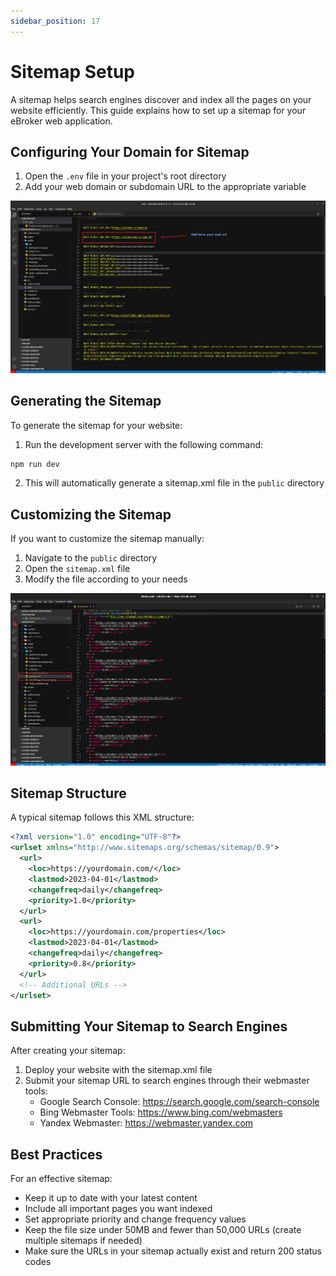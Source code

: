 ```yaml
---
sidebar_position: 17
---
```


# Sitemap Setup

A sitemap helps search engines discover and index all the pages on your website efficiently. This guide explains how to set up a sitemap for your eBroker web application.

## Configuring Your Domain for Sitemap

1. Open the `.env` file in your project's root directory
2. Add your web domain or subdomain URL to the appropriate variable

![Add Web URL](/images/web/addWebUrl.png)

## Generating the Sitemap

To generate the sitemap for your website:

1. Run the development server with the following command:

```bash
npm run dev
```

2. This will automatically generate a sitemap.xml file in the `public` directory

## Customizing the Sitemap

If you want to customize the sitemap manually:

1. Navigate to the `public` directory
2. Open the `sitemap.xml` file
3. Modify the file according to your needs

![Sitemap](/images/web/sitemap.png)

## Sitemap Structure

A typical sitemap follows this XML structure:

```xml
<?xml version="1.0" encoding="UTF-8"?>
<urlset xmlns="http://www.sitemaps.org/schemas/sitemap/0.9">
  <url>
    <loc>https://yourdomain.com/</loc>
    <lastmod>2023-04-01</lastmod>
    <changefreq>daily</changefreq>
    <priority>1.0</priority>
  </url>
  <url>
    <loc>https://yourdomain.com/properties</loc>
    <lastmod>2023-04-01</lastmod>
    <changefreq>daily</changefreq>
    <priority>0.8</priority>
  </url>
  <!-- Additional URLs -->
</urlset>
```

## Submitting Your Sitemap to Search Engines

After creating your sitemap:

1. Deploy your website with the sitemap.xml file
2. Submit your sitemap URL to search engines through their webmaster tools:
   - Google Search Console: https://search.google.com/search-console
   - Bing Webmaster Tools: https://www.bing.com/webmasters
   - Yandex Webmaster: https://webmaster.yandex.com

## Best Practices

For an effective sitemap:

- Keep it up to date with your latest content
- Include all important pages you want indexed
- Set appropriate priority and change frequency values
- Keep the file size under 50MB and fewer than 50,000 URLs (create multiple sitemaps if needed)
- Make sure the URLs in your sitemap actually exist and return 200 status codes
